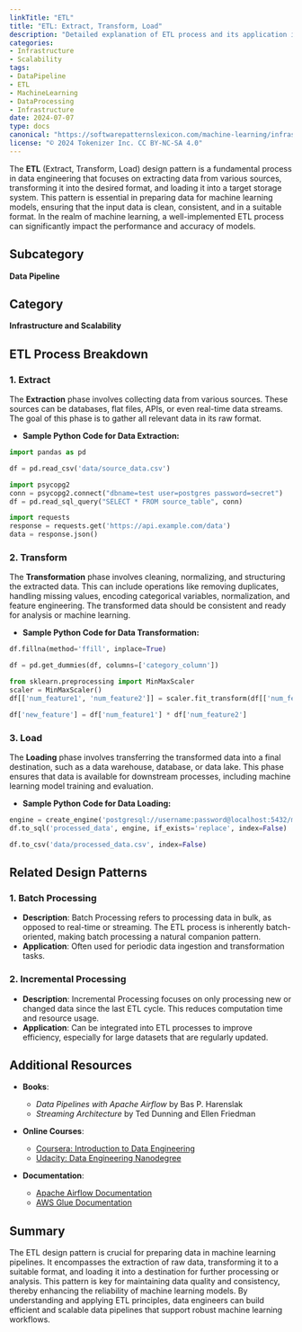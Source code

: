 ```yaml
---
linkTitle: "ETL"
title: "ETL: Extract, Transform, Load"
description: "Detailed explanation of ETL process and its application in data pipelines for machine learning."
categories:
- Infrastructure
- Scalability
tags:
- DataPipeline
- ETL
- MachineLearning
- DataProcessing
- Infrastructure
date: 2024-07-07
type: docs
canonical: "https://softwarepatternslexicon.com/machine-learning/infrastructure-and-scalability/data-pipeline/etl-(extract,-transform,-load)"
license: "© 2024 Tokenizer Inc. CC BY-NC-SA 4.0"
---
```



The **ETL** (Extract, Transform, Load) design pattern is a fundamental process in data engineering that focuses on extracting data from various sources, transforming it into the desired format, and loading it into a target storage system. This pattern is essential in preparing data for machine learning models, ensuring that the input data is clean, consistent, and in a suitable format. In the realm of machine learning, a well-implemented ETL process can significantly impact the performance and accuracy of models.

## Subcategory
**Data Pipeline**

## Category
**Infrastructure and Scalability**

## ETL Process Breakdown

### 1. Extract
The **Extraction** phase involves collecting data from various sources. These sources can be databases, flat files, APIs, or even real-time data streams. The goal of this phase is to gather all relevant data in its raw format.

- **Sample Python Code for Data Extraction:**
```python
import pandas as pd

df = pd.read_csv('data/source_data.csv')

import psycopg2
conn = psycopg2.connect("dbname=test user=postgres password=secret")
df = pd.read_sql_query("SELECT * FROM source_table", conn)

import requests
response = requests.get('https://api.example.com/data')
data = response.json()
```

### 2. Transform
The **Transformation** phase involves cleaning, normalizing, and structuring the extracted data. This can include operations like removing duplicates, handling missing values, encoding categorical variables, normalization, and feature engineering. The transformed data should be consistent and ready for analysis or machine learning.

- **Sample Python Code for Data Transformation:**
```python
df.fillna(method='ffill', inplace=True)

df = pd.get_dummies(df, columns=['category_column'])

from sklearn.preprocessing import MinMaxScaler
scaler = MinMaxScaler()
df[['num_feature1', 'num_feature2']] = scaler.fit_transform(df[['num_feature1', 'num_feature2']])

df['new_feature'] = df['num_feature1'] * df['num_feature2']
```

### 3. Load
The **Loading** phase involves transferring the transformed data into a final destination, such as a data warehouse, database, or data lake. This phase ensures that data is available for downstream processes, including machine learning model training and evaluation.

- **Sample Python Code for Data Loading:**
```python
engine = create_engine('postgresql://username:password@localhost:5432/mydatabase')
df.to_sql('processed_data', engine, if_exists='replace', index=False)

df.to_csv('data/processed_data.csv', index=False)
```

## Related Design Patterns

### 1. **Batch Processing**
- **Description**: Batch Processing refers to processing data in bulk, as opposed to real-time or streaming. The ETL process is inherently batch-oriented, making batch processing a natural companion pattern.
- **Application**: Often used for periodic data ingestion and transformation tasks.

### 2. **Incremental Processing**
- **Description**: Incremental Processing focuses on only processing new or changed data since the last ETL cycle. This reduces computation time and resource usage.
- **Application**: Can be integrated into ETL processes to improve efficiency, especially for large datasets that are regularly updated.

## Additional Resources

- **Books**:
  - *Data Pipelines with Apache Airflow* by Bas P. Harenslak
  - *Streaming Architecture* by Ted Dunning and Ellen Friedman

- **Online Courses**:
  - [Coursera: Introduction to Data Engineering](https://www.coursera.org/learn/introduction-to-data-engineering)
  - [Udacity: Data Engineering Nanodegree](https://www.udacity.com/course/data-engineering-nanodegree--nd027)

- **Documentation**:
  - [Apache Airflow Documentation](https://airflow.apache.org/docs/)
  - [AWS Glue Documentation](https://docs.aws.amazon.com/glue/latest/dg/what-is-glue.html)

## Summary

The ETL design pattern is crucial for preparing data in machine learning pipelines. It encompasses the extraction of raw data, transforming it to a suitable format, and loading it into a destination for further processing or analysis. This pattern is key for maintaining data quality and consistency, thereby enhancing the reliability of machine learning models. By understanding and applying ETL principles, data engineers can build efficient and scalable data pipelines that support robust machine learning workflows.
